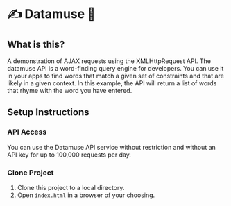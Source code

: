 # ✍️ Datamuse 📖

## What is this?
A demonstration of AJAX requests using the XMLHttpRequest API. The datamuse API is a word-finding query engine for developers. You can use it in your apps to find words that match a given set of constraints and that are likely in a given context. In this example, the API will return a list of words that rhyme with the word you have entered.

## Setup Instructions
### API Access
You can use the Datamuse API service without restriction and without an API key for up to 100,000 requests per day.

### Clone Project
1. Clone this project to a local directory.
2. Open `index.html` in a browser of your choosing.